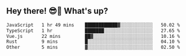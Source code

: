 ## Hey there! 😎👋 What's up?

<!--START_SECTION:waka-->

```txt
JavaScript   1 hr 49 mins    ████████████▓░░░░░░░░░░░░   50.02 %
TypeScript   1 hr            ███████░░░░░░░░░░░░░░░░░░   27.65 %
Vue.js       22 mins         ██▓░░░░░░░░░░░░░░░░░░░░░░   10.16 %
Rust         9 mins          █░░░░░░░░░░░░░░░░░░░░░░░░   04.10 %
Other        5 mins          ▓░░░░░░░░░░░░░░░░░░░░░░░░   02.50 %
```

<!--END_SECTION:waka-->
